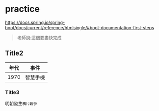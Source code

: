 # practice

https://docs.spring.io/spring-boot/docs/current/reference/htmlsingle/#boot-documentation-first-steps

> 老師說:這個要盡快完成

## Title2

| 年代 | 事件|
|----|----|
| 1970 | 智慧手機 |

### Title3

明朝發生`鴉片戰爭`
